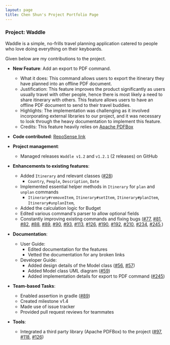 ```yaml
---
layout: page
title: Chen Shun's Project Portfolio Page
---
```


### Project: Waddle

Waddle is a simple, no-frills travel planning application catered to people who love doing everything on their keyboards.

Given below are my contributions to the project.

* **New Feature**: Add an export to PDF command.
  * What it does: This command allows users to export the itinerary they have planned into an offline PDF document.
  * Justification: This feature improves the product significantly as users usually travel with other people, hence
there is most likely a need to share itinerary with others. This feature allows users to have an offline PDF document
to send to their travel buddies.
  * Highlights: The implementation was challenging as it involved incorporating external libraries to our project, and 
it was necessary to look through the heavy documentation to implement this feature.
  * Credits: This feature heavily relies on [Apache PDFBox](https://pdfbox.apache.org/)

* **Code contributed**: [RepoSense link](https://nus-cs2103-ay2223s1.github.io/tp-dashboard/?search=ciaoosuuu&breakdown=true&sort=groupTitle&sortWithin=title&since=2022-09-16&timeframe=commit&mergegroup=&groupSelect=groupByRepos&checkedFileTypes=docs~functional-code~test-code~other)

* **Project management**:
  * Managed releases `Waddle v1.2` and `v1.2.1` (2 releases) on GitHub

* **Enhancements to existing features**:
  * Added `Itinerary` and relevant classes ([#28](https://github.com/AY2223S1-CS2103T-W11-4/tp/pull/28))
    * `Country`, `People`, `Description`, `Date`
  * Implemented essential helper methods in `Itinerary` for `plan` and `unplan` commands
    * `Itinerary#removeItem`, `Itinerary#setItem`, `Itinerary#planItem`, `Itinerary#unplanItem`,
  * Added the calculation logic for Budget
  * Edited various command's parser to allow optional fields
  * Constantly improving existing commands and fixing bugs
    ([#77](https://github.com/AY2223S1-CS2103T-W11-4/tp/pull/77),
    [#81](https://github.com/AY2223S1-CS2103T-W11-4/tp/pull/81),
    [#82](https://github.com/AY2223S1-CS2103T-W11-4/tp/pull/82),
    [#88](https://github.com/AY2223S1-CS2103T-W11-4/tp/pull/88),
    [#89](https://github.com/AY2223S1-CS2103T-W11-4/tp/pull/89),
    [#90](https://github.com/AY2223S1-CS2103T-W11-4/tp/pull/90),
    [#93](https://github.com/AY2223S1-CS2103T-W11-4/tp/pull/93),
    [#113](https://github.com/AY2223S1-CS2103T-W11-4/tp/pull/113),
    [#126](https://github.com/AY2223S1-CS2103T-W11-4/tp/pull/126),
    [#190](https://github.com/AY2223S1-CS2103T-W11-4/tp/pull/190),
    [#192](https://github.com/AY2223S1-CS2103T-W11-4/tp/pull/192),
    [#210](https://github.com/AY2223S1-CS2103T-W11-4/tp/pull/210),
    [#234](https://github.com/AY2223S1-CS2103T-W11-4/tp/pull/234),
    [#245](https://github.com/AY2223S1-CS2103T-W11-4/tp/pull/245),)

* **Documentation**:
  * User Guide:
    * Edited documentation for the features
    * Vetted the documentation for any broken links
  * Developer Guide:
    * Added design details of the Model class
     ([#56](https://github.com/AY2223S1-CS2103T-W11-4/tp/pull/56),
      [#57](https://github.com/AY2223S1-CS2103T-W11-4/tp/pull/57))
    * Added Model class UML diagram ([#59](https://github.com/AY2223S1-CS2103T-W11-4/tp/pull/59))
    * Added implementation details for export to PDF command ([#245](https://github.com/AY2223S1-CS2103T-W11-4/tp/pull/245))

* **Team-based Tasks**:
  * Enabled assertion in gradle ([#89](https://github.com/AY2223S1-CS2103T-W11-4/tp/pull/89))
  * Created milestone v1.4
  * Made use of issue tracker
  * Provided pull request reviews for teammates
* **Tools**:
  * Integrated a third party library (Apache PDFBox) to the project
   ([#97](https://github.com/AY2223S1-CS2103T-W11-4/tp/pull/97), 
    [#118](https://github.com/AY2223S1-CS2103T-W11-4/tp/pull/118),
    [#126](https://github.com/AY2223S1-CS2103T-W11-4/tp/pull/126))
